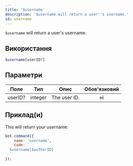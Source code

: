 ```yaml
---
title: '$username'
description: '$username will return a user''s username.'
id: username
---
```


`$username` will return a user's username.

## Використання

```php
$username[userID?]
```

## Параметри

| Поле    | Тип     | Опис         | Обов'язковий |
| ------- | ------- | ------------ |:------------:|
| userID? | integer | The user ID. |      ні      |

## Приклад(и)

This will return your username:

```javascript
bot.command({
    name: 'username',
    code: `
  $username[$authorID]
  `
});
```
